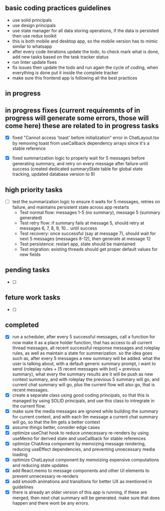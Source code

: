 ## basic coding practices guidelines
- use solid principals
- use design principals
- use state manager for all data storing operations, if the data is persisted then use redux toolkit
- this is both mobile and desktop app, so the mobile version has to mimic similar to whatsapp
- after every code iterations update the todo, to check mark what is done, add new tasks based on the task tracker status
- run linter update fixes
- fix issues then update the todo and run again the cycle of coding, when everything is done put it inside the complete tracker
- make sure this frontend app is following all the best practices




## in progress

## in progress fixes (current requiremnts of in progress will generate some errors, those will come here) these are related to in progress tasks
- [x] fixed "Cannot access 'toast' before initialization" error in ChatLayout.tsx by removing toast from useCallback dependency arrays since it's a stable reference
- [x] fixed summarization logic to properly wait for 5 messages before generating summary, and retry on every message after failure until success (created dedicated summaryState table for global state tracking, updated database version to 9)


## high priority tasks
- [ ] test the summarization logic to ensure it waits for 5 messages, retries on failure, and maintains persistent state across app restarts
  - Test normal flow: messages 1-5 (no summary), message 5 (summary generated)
  - Test retry flow: if summary fails at message 5, should retry at messages 6, 7, 8, 9, 10... until success
  - Test recovery: once successful (say at message 7), should wait for next 5 messages (messages 8-12), then generate at message 12
  - Test persistence: restart app, state should be maintained
  - Test migration: existing threads should get proper default values for new fields


## pending tasks
- [ ]


## feture work tasks
- [ ]

## completed
- [x] run a scheduler, after every 5 successful messages, call a function for now make it as a place holder function, that has access to
        all current thread messages, all recent successful response messages and roleplay rules, as well as maintain a state for summerization.
        so the idea goes such as, after every 5 messages a new summary will be added. what the user is talking about, with a default generic summary prompt, i want to send (roleplay rules + [5 recent messages with bot] + previous summary), what every the summary results are
        it will be push as new context summary, and with roleplay the previous 5 summary will go, and current chat summary will go, plus the current flow will also go, that is recent messages.
- [x] create a separate class using good coding principals, so that this is managed by using SOLID principals, and use this class to intregrate in the current flow.
- [x] make sure the media messages are ignored while building the summary for current context, and with each llm message a current chat summary will go, so that the llm gets a better context
- [x] assume things better, consider edge cases
- [x] optimize useChat hook to reduce unnecessary re-renders by using useMemo for derived state and useCallback for stable references
- [x] optimize ChatArea component by memoizing message rendering, reducing useEffect dependencies, and preventing unnecessary media loading
- [x] optimize ChatLayout component by memoizing expensive computations and reducing state updates
- [x] add React.memo to message components and other UI elements to prevent unnecessary re-renders
- [x] add smooth animations and transitions for better UX as mentioned in guidelines
- [x] there is already an older version of this app is running, if these are merged, then next chat summary will be generated. make sure that does happen and there wont be any errors.